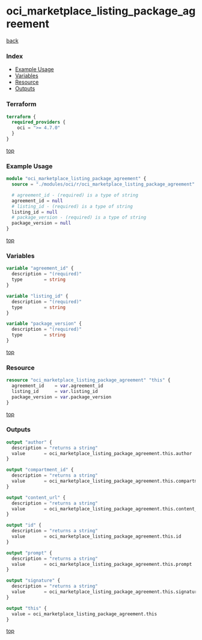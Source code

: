 # oci_marketplace_listing_package_agreement

[back](../oci.md)

### Index

- [Example Usage](#example-usage)
- [Variables](#variables)
- [Resource](#resource)
- [Outputs](#outputs)

### Terraform

```terraform
terraform {
  required_providers {
    oci = ">= 4.7.0"
  }
}
```

[top](#index)

### Example Usage

```terraform
module "oci_marketplace_listing_package_agreement" {
  source = "./modules/oci/r/oci_marketplace_listing_package_agreement"

  # agreement_id - (required) is a type of string
  agreement_id = null
  # listing_id - (required) is a type of string
  listing_id = null
  # package_version - (required) is a type of string
  package_version = null
}
```

[top](#index)

### Variables

```terraform
variable "agreement_id" {
  description = "(required)"
  type        = string
}

variable "listing_id" {
  description = "(required)"
  type        = string
}

variable "package_version" {
  description = "(required)"
  type        = string
}
```

[top](#index)

### Resource

```terraform
resource "oci_marketplace_listing_package_agreement" "this" {
  agreement_id    = var.agreement_id
  listing_id      = var.listing_id
  package_version = var.package_version
}
```

[top](#index)

### Outputs

```terraform
output "author" {
  description = "returns a string"
  value       = oci_marketplace_listing_package_agreement.this.author
}

output "compartment_id" {
  description = "returns a string"
  value       = oci_marketplace_listing_package_agreement.this.compartment_id
}

output "content_url" {
  description = "returns a string"
  value       = oci_marketplace_listing_package_agreement.this.content_url
}

output "id" {
  description = "returns a string"
  value       = oci_marketplace_listing_package_agreement.this.id
}

output "prompt" {
  description = "returns a string"
  value       = oci_marketplace_listing_package_agreement.this.prompt
}

output "signature" {
  description = "returns a string"
  value       = oci_marketplace_listing_package_agreement.this.signature
}

output "this" {
  value = oci_marketplace_listing_package_agreement.this
}
```

[top](#index)